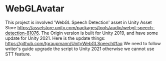 # WebGLAvatar
This project is involved 'WebGL Speech Detection' asset in Unity Asset Store https://assetstore.unity.com/packages/tools/audio/webgl-speech-detection-81076.
The Origin version is built for Unity 2019, and have some update for Unity 2021. Here is the update things: https://github.com/tgraupmann/UnityWebGLSpeech#faq
We need to follow writer's guide upgrade the script to Unity 2021 otherwise we cannot use STT feature.
